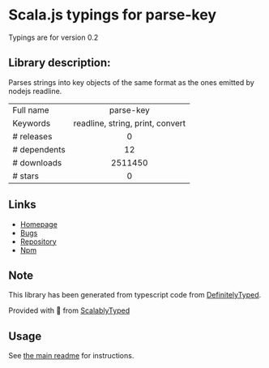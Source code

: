 
# Scala.js typings for parse-key

Typings are for version 0.2

## Library description:
Parses strings into key objects of the same format as the ones emitted by nodejs readline.

|                    |                 |
| ------------------ | :-------------: |
| Full name          | parse-key |
| Keywords           | readline, string, print, convert |
| # releases         | 0 |
| # dependents       | 12 |
| # downloads        | 2511450 |
| # stars            | 0 |

## Links
- [Homepage](https://github.com/thlorenz/parse-key#readme)
- [Bugs](https://github.com/thlorenz/parse-key/issues)
- [Repository](https://github.com/thlorenz/parse-key)
- [Npm](https://www.npmjs.com/package/parse-key)
    


## Note
This library has been generated from typescript code from [DefinitelyTyped](https://definitelytyped.org).

Provided with :purple_heart: from [ScalablyTyped](https://github.com/oyvindberg/ScalablyTyped)

## Usage
See [the main readme](../../readme.md) for instructions.


